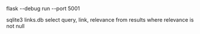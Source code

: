 flask --debug run --port 5001


sqlite3 links.db 
select query, link, relevance from results where relevance is not null